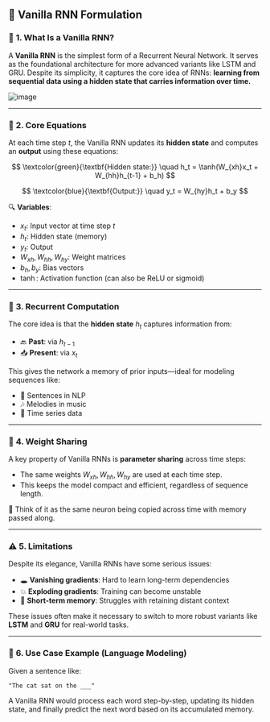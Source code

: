 ## 🧾 **Vanilla RNN Formulation**

### 🌱 **1. What Is a Vanilla RNN?**

A **Vanilla RNN** is the simplest form of a Recurrent Neural Network. It serves as the foundational architecture for more advanced variants like LSTM and GRU.
Despite its simplicity, it captures the core idea of RNNs: **learning from sequential data using a hidden state that carries information over time.**

![image](https://github.com/user-attachments/assets/32efad40-a831-4265-a71f-f674ec4e6a85)

---

### 🧠 **2. Core Equations**

At each time step $t$, the Vanilla RNN updates its **hidden state** and computes an **output** using these equations:

$$
\textcolor{green}{\textbf{Hidden state:}} \quad h_t = \tanh(W_{xh}x_t + W_{hh}h_{t-1} + b_h)
$$

$$
\textcolor{blue}{\textbf{Output:}} \quad y_t = W_{hy}h_t + b_y
$$

🔍 **Variables**:

* $x_t$: Input vector at time step $t$
* $h_t$: Hidden state (memory)
* $y_t$: Output
* $W_{xh}, W_{hh}, W_{hy}$: Weight matrices
* $b_h, b_y$: Bias vectors
* $\tanh$: Activation function (can also be ReLU or sigmoid)

---

### 🔁 **3. Recurrent Computation**

The core idea is that the **hidden state** $h_t$ captures information from:

* 🔙 **Past**: via $h_{t-1}$
* 📥 **Present**: via $x_t$

This gives the network a memory of prior inputs—ideal for modeling sequences like:

* 🧾 Sentences in NLP
* 🎶 Melodies in music
* 🔢 Time series data

---

### 🔗 **4. Weight Sharing**

A key property of Vanilla RNNs is **parameter sharing** across time steps:

* The same weights $W_{xh}, W_{hh}, W_{hy}$ are used at each time step.
* This keeps the model compact and efficient, regardless of sequence length.

🧠 Think of it as the same neuron being copied across time with memory passed along.

---

### ⚠️ **5. Limitations**

Despite its elegance, Vanilla RNNs have some serious issues:

* 🕳️ **Vanishing gradients**: Hard to learn long-term dependencies
* 💥 **Exploding gradients**: Training can become unstable
* 🧠 **Short-term memory**: Struggles with retaining distant context

These issues often make it necessary to switch to more robust variants like **LSTM** and **GRU** for real-world tasks.

---

### 🧮 **6. Use Case Example (Language Modeling)**

Given a sentence like:

`"The cat sat on the ___"`

A Vanilla RNN would process each word step-by-step, updating its hidden state, and finally predict the next word based on its accumulated memory.
